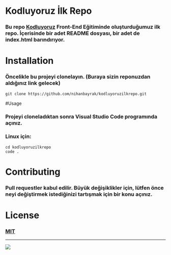 # Kodluyoruz İlk Repo

### Bu repo [Kodluyoruz](https://kodluyoruz.org/tr/kodluyoruz/) Front-End Eğitiminde oluşturduğumuz ilk repo. İçerisinde bir adet README dosyası, bir adet de index.html barındırıyor.

# Installation

### Öncelikle bu projeyi clonelayın. (Buraya sizin reponuzdan aldığınız link gelecek)

```
git clone https://github.com/nihanbayrak/kodluyoruzilkrepo.git
```

#Usage

### Projeyi cloneladıktan sonra Visual Studio Code programında açınız.

### Linux için:

```
cd kodluyoruzilkrepo
code .
```

# Contributing
### Pull requestler kabul edilir. Büyük değişiklikler için, lütfen önce neyi değiştirmek istediğinizi tartışmak için bir konu açınız.

# License

### [MIT](https://choosealicense.com/licenses/mit/)

---------------------------

![](https://app.patika.dev/staticFiles/newPatikaLogo.svg)

